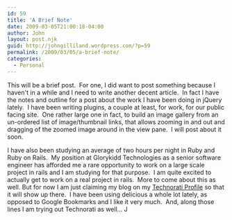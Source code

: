 ```yaml
---
id: 59
title: 'A Brief Note'
date: 2009-03-05T21:00:18-04:00
author: John
layout: post.njk
guid: http://johngilliland.wordpress.com/?p=59
permalink: /2009/03/05/a-brief-note/
categories:
  - Personal
---
```

This will be a brief post.  For one, I did want to post something because I haven't in a while and I need to write another decent article.  In fact I have the notes and outline for a post about the work I have been doing in jQuery lately.  I have been writing plugins, a couple at least, for work, for our public facing site.  One rather large one in fact, to build an image gallery from an un-ordered list of image/thumbnail links, that allows zooming in and out and dragging of the zoomed image around in the view pane.  I will post about it soon.

I have also been studying an average of two hours per night in Ruby and Ruby on Rails.  My position at Glorykidd Technologies as a senior software engineer has afforded me a rare opportunity to work on a large scale project in rails and I am studying for that purpose.  I am quite excited to actually get to work on a real project in rails.  More to come about this as well. But for now I am just claiming my blog on my <a rel="me" href="http://technorati.com/claim/mdhvkdmzc4">Technorati Profile</a> so that it will show up there.  I have been using delicious a whole lot lately, as opposed to Google Bookmarks and I like it very much.  And, along those lines I am trying out Technorati as well... J
